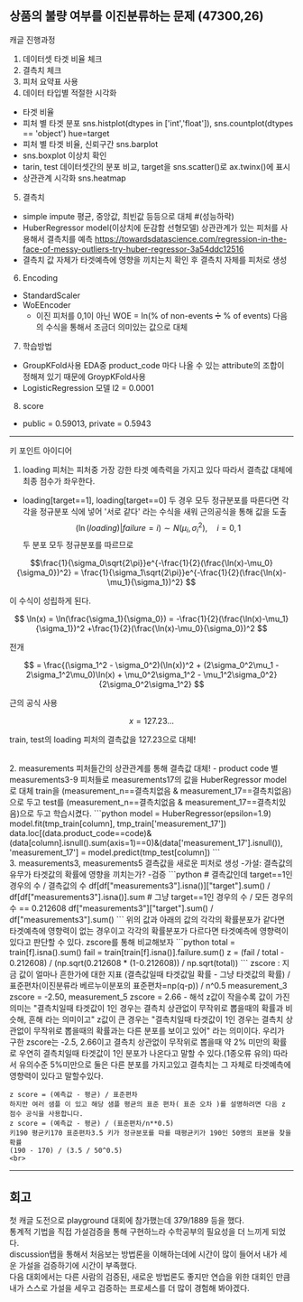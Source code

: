 상품의 불량 여부를 이진분류하는 문제 (47300,26)
-------------------------------------------------------------------------------------------------------------------------
캐글 진행과정
1. 데이터셋 타겟 비율 체크
2. 결측치 체크
3. 피처 요약표 사용
4. 데이터 타입별 적절한 시각화 
  - 타겟 비율
  - 피처 별 타겟 분포 sns.histplot(dtypes in ['int','float']), sns.countplot(dtypes == 'object') hue=target
  - 피처 별 타겟 비율, 신뢰구간 sns.barplot
  - sns.boxplot 이상치 확인
  - tarin, test 데이터셋간의 분포 비교, target을 sns.scatter()로 ax.twinx()에 표시
  - 상관관계 시각화 sns.heatmap
5. 결측치
  - simple impute 평균, 중앙값, 최빈값 등등으로 대체    #(성능하락)
  - HuberRegressor model(이상치에 둔감함 선형모델) 상관관계가 있는 피처를 사용해서 결측치를 예측
    https://towardsdatascience.com/regression-in-the-face-of-messy-outliers-try-huber-regressor-3a54ddc12516
  - 결측치 값 자체가 타겟예측에 영향을 끼치는치 확인 후 결측치 자체를 피처로 생성
6. Encoding
  - StandardScaler
  - WoEEncoder
    - 이진 피처를 0,1이 아닌 WOE = In(% of non-events ➗ % of events) 다음의 수식을 통해서 조금더 의미있는 값으로 대체
7. 학습방법
  - GroupKFold사용
    EDA중 product_code 마다 나올 수 있는 attribute의 조합이 정해져 있기 때문에 GroypKFold사용
  - LogisticRegression 모델 l2 = 0.0001
8. score
  - public = 0.59013, private = 0.5943

-------------------------------------------------------------------------------------------------------------------------
키 포인트 아이디어
1. loading 피처는 피처중 가장 강한 타겟 예측력을 가지고 있다 따라서 결측값 대체에 최종 점수가 좌우한다.
  - loading[target==1], loading[target==0] 두 경우 모두 정규분포를 따른다면 각각을 정규분포 식에 넣어 '서로 같다' 라는 수식을 새워 근의공식을 통해 값을 도출
   $$(\ln(loading)|failure = i) ∼ N(\mu_i, \sigma_i^2),\quad i = 0,1 $$
   두 분포 모두 정규분포를 따르므로
   
   $$\frac{1}{\sigma_0\sqrt{2\pi}}e^{-\frac{1}{2}(\frac{\ln(x)-\mu_0}{\sigma_0})^2} = \frac{1}{\sigma_1\sqrt{2\pi}}e^{-\frac{1}{2}(\frac{\ln(x)-\mu_1}{\sigma_1})^2}  $$
   
   이 수식이 성립하게 된다.   
   
   $$ \ln(x) = \ln(\frac{\sigma_1}{\sigma_0}) = -\frac{1}{2}(\frac{\ln(x)-\mu_1}{\sigma_1})^2 +\frac{1}{2}(\frac{\ln(x)-\mu_0}{\sigma_0})^2 $$
   
   전개
   
   $$ = \frac{(\sigma_1^2 - \sigma_0^2)(\ln(x))^2 + (2\sigma_0^2\mu_1 - 2\sigma_1^2\mu_0)\ln(x) + \mu_0^2\sigma_1^2 - \mu_1^2\sigma_0^2}{2\sigma_0^2\sigma_1^2} $$
   
   근의 공식 사용
   
   $$ x = 127.23... $$
   
   train, test의 loading 피처의 결측값을 127.23으로 대체!   

<br>
2. measurements 피처들간의 상관관계를 통해 결측값 대체!
  - product code 별 measurements3-9 피처들로 measurements17의 값을 HuberRegressor model로 대체
    train을 (measurement_n==결측치없음 & measurement_17==결측치없음)으로 두고   
    test를  (measurement_n==결측치없음 & measurement_17==결측치있음)으로 두고 학습시켰다.
    ```python
    model = HuberRegressor(epsilon=1.9)
    model.fit(tmp_train[column], tmp_train['measurement_17'])
    data.loc[(data.product_code==code)&(data[column].isnull().sum(axis=1)==0)&(data['measurement_17'].isnull()), 'measurement_17'] = model.predict(tmp_test[column])
    ```
   <br>
3. measurements3, measurements5 결측값을 새로운 피처로 생성   
  -가설: 결측값의 유무가 타겟값의 확률에 영향을 끼치는가?
  -검증
  ```python
  # 결측값인데 target==1인 경우의 수 / 결측값의 수
  df[df["measurements3"].isna()]["target"].sum() / df[df["measurements3"].isna()].sum
  # 그냥 target==1인 경우의 수 / 모든 경우의 수    == 0.212608
  df["measurements3"]["target"].sum() / df["measurements3"].sum() 
  ```
  위의 값과 아래의 값의 각각의 확률분포가 같다면 타겟예측에 영향력이 없는 경우이고   
  각각의 확률분포가 다르다면 타겟예측에 영향력이 있다고 판단할 수 있다.   
  zscore를 통해 비교해보자
  ```python
  total = train[f].isna().sum()
  fail = train[train[f].isna()].failure.sum()
  z = (fail / total - 0.212608) / (np.sqrt(0.212608 * (1-0.212608)) / np.sqrt(total))
  ```
  zscore : 지금 값이 얼마나 흔한가에 대한 지표 (결측값일때 타겟값일 확률 - 그냥 타겟값의 확률) / 표준편차(이진분류라 베르누이분포의 표준편차=np(q-p)) / n^0.5   
  measurement_3 zscore = -2.50, measurement_5 zscore =  2.66    
  - 해석
    z값이 작을수록 값이 가진 의미는 "결측치일때 타겟값이 1인 경우는 결측치 상관없이 무작위로 뽑을때의 확률과 비슷해, 흔해 라는 의미이고"   
    z값이 큰 경우는 "결측치일때 타겟값이 1인 경우는 결측치 상관없이 무작위로 뽑을때의 확률과는 다른 분포를 보이고 있어" 라는 의미이다.
    우리가 구한 zscore는 -2.5, 2.66이고 결측치 상관없이 무작위로 뽑을때 약 2% 미만의 확률로 우연히 결측치일때 타겟값이 1인 분포가 나온다고 말할 수 있다.(1종오류 유의)
    따라서 유의수준 5%미만으로 둘은 다른 분포를 가지고있고 결측치는 그 자체로 타겟예측에 영향력이 있다고 말할수있다.
  
    z score = (예측값 - 평균) / 표준편차
    하지만 여러 샘플 이 있고 해당 샘플 평균의 표준 편차( 표준 오차 )를 설명하려면 다음 z 점수 공식을 사용합니다.
    z score = (예측값 - 평균) / (표준편차/n**0.5)
    키190 평균키170 표준편차3.5 키가 정규분포를 따를 때평균키가 190인 50명의 표본을 찾을 확률
    (190 - 170) / (3.5 / 50^0.5)
    <br>
-------------------------------------------------------------------------------------------------------------------------
회고
-------------------------------------------------------------------------------------------------------------------------
첫 캐글 도전으로 playground 대회에 참가했는데 379/1889 등을 했다.<br>
통계적 기법을 직접 가설검증을 통해 구현하느라 수학공부의 필요성을 더 느끼게 되었다.<br>
discussion탭을 통해서 처음보는 방법론을 이해하는데에 시간이 많이 들어서 내가 세운 가설을 검증하기에 시간이 부족했다.<br>
다음 대회에서는 다른 사람의 검증된, 새로운 방법론도 좋지만 연습을 위한 대회인 만큼 내가 스스로 가설을 세우고 검증하는 프로세스를 더 많이 경험해 봐야겠다.

